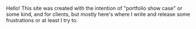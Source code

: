Hello! This site was created with the intention of "portfolio show case" or some kind, and for clients, but mostly here's where I write and release some frustrations or at least I try to.
